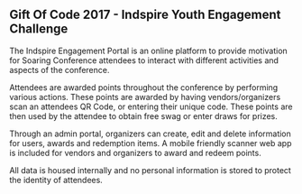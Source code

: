 ## Gift Of Code 2017 - Indspire Youth Engagement Challenge

The Indspire Engagement Portal is an online platform to provide motivation for Soaring Conference attendees to interact with different activities and aspects of the conference.

Attendees are awarded points throughout the conference by performing various actions. These points are awarded by having vendors/organizers scan an attendees QR Code, or entering their unique code. These points are then used by the attendee to obtain free swag or enter draws for prizes.

Through an admin portal, organizers can create, edit and delete information for users, awards and redemption items. A mobile friendly scanner web app is included for vendors and organizers to award and redeem points. 

All data is housed internally and no personal information is stored to protect the identity of attendees.
